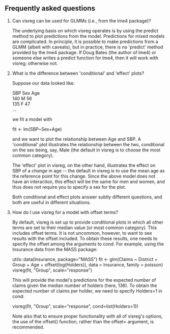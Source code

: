 ## Frequently asked questions

1. Can visreg can be used for GLMMs (i.e., from the lme4 package)?

   The underlying basis on which visreg operates is by using the predict method to plot predictions from the model.  Predictions for mixed models are complicated.  In principle, it is possible to make predictions from a GLMM (albeit with caveats), but in practice, there is no 'predict' method provided by the lme4 package.  If Doug Bates (the author of lme4) or someone else writes a predict function for lme4, then it will work with visreg; otherwise not.  

1. What is the difference between 'conditional' and 'effect' plots?

   Suppose our data looked like:

   SBP    Sex    Age  
   140    M    56  
   135    F    47  
   ...  

   we fit a model with  

   fit <- lm(SBP~Sex+Age)  

   and we want to plot the relationship between Age and SBP.  A 'conditional' plot illustrates the relationship between the two, conditional on the sex being, say, Male (the default in visreg is to choose the most common category).

   The 'effect' plot in visreg, on the other hand, illustrates the effect on SBP of a *change* in age -- the default in visreg is to use the mean age as the reference point for this change.  Since the above model does not have an interaction, this effect will be the same for men and women, and thus does not require you to specify a sex for the plot.  

   Both conditional and effect plots answer subtly different questions, and both are useful in different situations.  

1. How do I use visreg for a model with offset terms?

   By default, visreg is set up to provide conditional plots in which all other terms are set to their median value (or most common category).  This includes offset terms.  It is not uncommon, however, to want to see results with the offset included.  To obtain these results, one needs to specify the offset among the arguments to cond.  For example, using the Insurance data from the MASS package:

   utils::data(Insurance, package="MASS")
   fit <- glm(Claims ~ District + Group + Age + offset(log(Holders)), data = Insurance, family = poisson)
   visreg(fit, "Group", scale="response")

   This will provide the model's predictions for the expected number of claims given the median number of holders (here, 136).  To obtain the expected number of claims per holder, we need to specify Holders=1 in cond:

   visreg(fit, "Group", scale="response", cond=list(Holders=1))

   Note also that to ensure proper functionality with all of visreg's options, the use of the offset() function, rather than the offset= argument, is recommended.